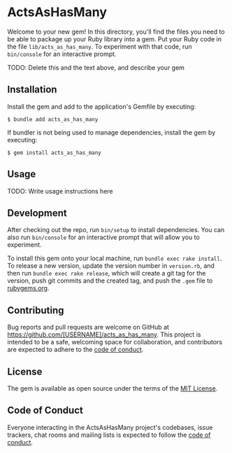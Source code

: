 # ActsAsHasMany

Welcome to your new gem! In this directory, you'll find the files you need to be able to package up your Ruby library into a gem. Put your Ruby code in the file `lib/acts_as_has_many`. To experiment with that code, run `bin/console` for an interactive prompt.

TODO: Delete this and the text above, and describe your gem

## Installation

Install the gem and add to the application's Gemfile by executing:

    $ bundle add acts_as_has_many

If bundler is not being used to manage dependencies, install the gem by executing:

    $ gem install acts_as_has_many

## Usage

TODO: Write usage instructions here

## Development

After checking out the repo, run `bin/setup` to install dependencies. You can also run `bin/console` for an interactive prompt that will allow you to experiment.

To install this gem onto your local machine, run `bundle exec rake install`. To release a new version, update the version number in `version.rb`, and then run `bundle exec rake release`, which will create a git tag for the version, push git commits and the created tag, and push the `.gem` file to [rubygems.org](https://rubygems.org).

## Contributing

Bug reports and pull requests are welcome on GitHub at https://github.com/[USERNAME]/acts_as_has_many. This project is intended to be a safe, welcoming space for collaboration, and contributors are expected to adhere to the [code of conduct](https://github.com/[USERNAME]/acts_as_has_many/blob/main/CODE_OF_CONDUCT.md).

## License

The gem is available as open source under the terms of the [MIT License](https://opensource.org/licenses/MIT).

## Code of Conduct

Everyone interacting in the ActsAsHasMany project's codebases, issue trackers, chat rooms and mailing lists is expected to follow the [code of conduct](https://github.com/[USERNAME]/acts_as_has_many/blob/main/CODE_OF_CONDUCT.md).
